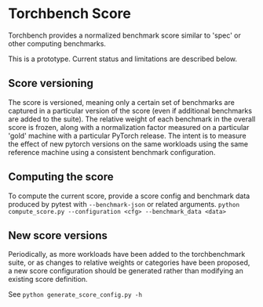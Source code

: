 # Torchbench Score

Torchbench provides a normalized benchmark score similar to 'spec' or other computing benchmarks.

This is a prototype.  Current status and limitations are described below.

## Score versioning
The score is versioned, meaning only a certain set of benchmarks are captured in a particular 
version of the score (even if additional benchmarks are added to the suite).  The relative weight
of each benchmark in the overall score is frozen, along with a normalization factor measured on
a particular 'gold' machine with a particular PyTorch release.  The intent is to measure the effect
of new pytorch versions on the same workloads using the same reference machine using a consistent
benchmark configuration.

## Computing the score
To compute the current score, provide a score config and benchmark data produced by pytest with `--benchmark-json` or related arguments.
`python compute_score.py --configuration <cfg> --benchmark_data <data>`

## New score versions
Periodically, as more workloads have been added to the torchbenchmark suite, or as changes to
relative weights or categories have been proposed, a new score configuration should be generated
rather than modifying an existing score definition. 

See `python generate_score_config.py -h` 